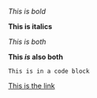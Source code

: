 *This is bold*

**This is italics**

*This _is_ both*

**This _is_ also both**

```
This is in a code block
```

[This is the link](http://www.google.com)